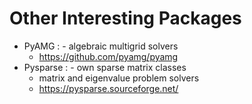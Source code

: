 # Other Interesting Packages

- PyAMG
  : - algebraic multigrid solvers
    - <https://github.com/pyamg/pyamg>
- Pysparse
  : - own sparse matrix classes
    - matrix and eigenvalue problem solvers
    - <https://pysparse.sourceforge.net/>
